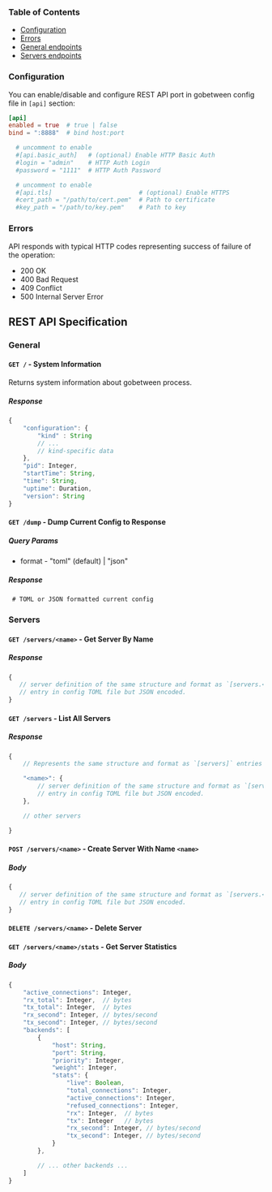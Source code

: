 ### Table of Contents
- [Configuration](#introduction)
- [Errors](#errors)
- [General endpoints](#general)
- [Servers endpoints](#servers)

### Configuration
You can enable/disable and configure REST API port in gobetween config file in `[api]` section:
```toml
[api]
enabled = true  # true | false
bind = ":8888"  # bind host:port

  # uncomment to enable 
  #[api.basic_auth]   # (optional) Enable HTTP Basic Auth
  #login = "admin"    # HTTP Auth Login
  #password = "1111"  # HTTP Auth Password

  # uncomment to enable
  #[api.tls]                        # (optional) Enable HTTPS
  #cert_path = "/path/to/cert.pem"  # Path to certificate
  #key_path = "/path/to/key.pem"    # Path to key
```

### Errors
API responds with typical HTTP codes representing success of failure of the operation:
- 200 OK
- 400 Bad Request
- 409 Conflict
- 500 Internal Server Error

## REST API Specification

### General

#### `GET /` - System Information
Returns system information about gobetween process.
##### Response
```js
{
    "configuration": {
        "kind" : String
        // ...
        // kind-specific data
    },
    "pid": Integer,
    "startTime": String,
    "time": String,
    "uptime": Duration,
    "version": String
}
```

#### `GET /dump` - Dump Current Config to Response

##### Query Params
- format - "toml" (default) | "json"

##### Response
```
 # TOML or JSON formatted current config 
```


### Servers

#### `GET /servers/<name>` - Get Server By Name
##### Response
```js
{
   // server definition of the same structure and format as `[servers.<name>]` 
   // entry in config TOML file but JSON encoded.
}
```


#### `GET /servers` - List All Servers
##### Response
```js
{
    // Represents the same structure and format as `[servers]` entries in config TOML file.

    "<name>": {
        // server definition of the same structure and format as `[servers.<name>]` 
        // entry in config TOML file but JSON encoded.
    },

    // other servers

}
```

#### `POST /servers/<name>` - Create Server With Name `<name>`
##### Body
```js
{
   // server definition of the same structure and format as `[servers.<name>]` 
   // entry in config TOML file but JSON encoded.
}
```

#### `DELETE /servers/<name>` - Delete Server

#### `GET /servers/<name>/stats` - Get Server Statistics
##### Body
```js
{
    "active_connections": Integer,
    "rx_total": Integer,  // bytes
    "tx_total": Integer,  // bytes
    "rx_second": Integer, // bytes/second
    "tx_second": Integer, // bytes/second
    "backends": [
        {
            "host": String,
            "port": String,
            "priority": Integer,
            "weight": Integer,
            "stats": {
                "live": Boolean,
                "total_connections": Integer,
                "active_connections": Integer,
                "refused_connections": Integer,
                "rx": Integer,  // bytes
                "tx": Integer   // bytes
                "rx_second": Integer, // bytes/second
                "tx_second": Integer, // bytes/second
            }
        },

        // ... other backends ... 
    ]
}
```

